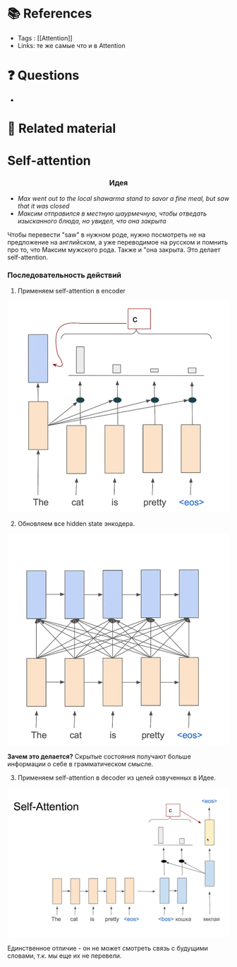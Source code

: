# 📚 References 
- Tags :  [[Attention]]
- Links: те же самые что и в Attention

# ❓ Questions
- 

# 🔗 Related material


# Self-attention
###  <center> Идея <center>

- *Max went out to the local shawarma stand to savor a fine meal, but saw that it was closed*
- *Максим отправился в местную шаурмечную, чтобы отведать изысканного блюда, но увидел, что она закрыта*

Чтобы перевести "saw" в нужном роде, нужно посмотреть не на предложение на английском, а уже переводимое на русском и помнить про то, что Максим мужского рода. Также и "она закрыта. Это делает self-attention.

###  Последовательность действий  
1. Применяем self-attention в encoder

![a](imgs/28.png)

2. Обновляем все hidden state энкодера.

![b](imgs/29.png)

**Зачем это делается?** Скрытые состояния получают больше информации о себе в грамматическом смысле.

3. Применяем self-attention в decoder из целей озвученных в Идее.

![c](imgs/30.png)

Единственное отличие - он не может смотреть связь с будущими словами, т.к. мы еще их не перевели.